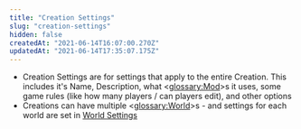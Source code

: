 ```yaml
---
title: "Creation Settings"
slug: "creation-settings"
hidden: false
createdAt: "2021-06-14T16:07:00.270Z"
updatedAt: "2021-06-14T17:35:07.175Z"
---
```

* Creation Settings are for settings that apply to the entire Creation. This includes it's Name, Description, what <<glossary:Mod>>s it uses, some game rules (like how many players / can players edit), and other options
* Creations can have multiple <<glossary:World>>s - and settings for each world are set in [World Settings](doc:world-settings)